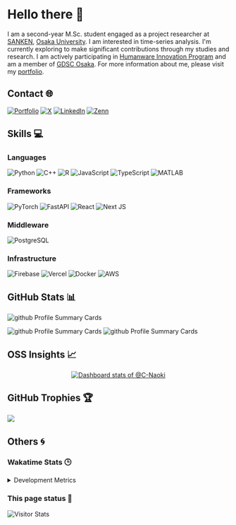 # Hello there 👋
I am a second-year M.Sc. student engaged as a project researcher at <a href="https://www.sanken.osaka-u.ac.jp/en/" target="_blank">SANKEN</a>, <a href="https://www.sanken.osaka-u.ac.jp/en/" target="_blank">Osaka University</a>. I am interested in time-series analysis. I'm currently exploring to make significant contributions through my studies and research. I am actively participating in <a href="https://www.humanware.osaka-u.ac.jp/en/" target="_blank">Humanware Innovation Program</a> and am a member of <a href="https://gdsc-osaka.jp/" target="_blank">GDSC Osaka</a>. For more information about me, please visit my <a href="https://c-naoki.vercel.app/" target="_blank">portfolio</a>.

## Contact 🌐
[![Portfolio](https://img.shields.io/badge/Portfolio-027B58?logo=CentOS)](https://c-naoki.vercel.app/)
[![X](https://img.shields.io/badge/X-black?logo=X)](https://X.com/C__Naoki)
[![LinkedIn](https://img.shields.io/badge/LinkedIn-%230A66C2.svg?logo=LinkedIn&logoColor=white)](https://www.linkedin.com/in/naoki-chihara-0a35a827a/)
[![Zenn](https://img.shields.io/badge/Zenn-3ea8ff.svg?logo=Zenn&logoColor=white)](https://zenn.dev/naoki0103)

## Skills 💻
### Languages
![Python](https://img.shields.io/badge/Python-3776AB?style=for-the-badge&logo=python&logoColor=white)
![C++](https://img.shields.io/badge/C++-00599C?style=for-the-badge&logo=c%2B%2B&logoColor=white)
![R](https://img.shields.io/badge/R-276DC3?style=for-the-badge&logo=r&logoColor=white)
![JavaScript](https://img.shields.io/badge/JavaScript-F7DF1E?style=for-the-badge&logo=javascript&logoColor=black)
![TypeScript](https://img.shields.io/badge/TypeScript-3178C6?style=for-the-badge&logo=typescript&logoColor=white)
![MATLAB](https://img.shields.io/badge/MATLAB-e16737?style=for-the-badge&logo=matlab&logoColor=white)

### Frameworks
![PyTorch](https://img.shields.io/badge/PyTorch-%23EE4C2C.svg?style=for-the-badge&logo=PyTorch&logoColor=white)
![FastAPI](https://img.shields.io/badge/FastAPI-005571?style=for-the-badge&logo=fastapi)
![React](https://img.shields.io/badge/React-20232A?style=for-the-badge&logo=react&logoColor=61DAFB)
![Next JS](https://img.shields.io/badge/Next.js-000000?style=for-the-badge&logo=next.js&logoColor=white)

### Middleware
![PostgreSQL](https://img.shields.io/badge/PostgreSQL-316192?style=for-the-badge&logo=postgresql&logoColor=white)

### Infrastructure
![Firebase](https://img.shields.io/badge/Firebase-FFCA28?style=for-the-badge&logo=firebase&logoColor=black)
![Vercel](https://img.shields.io/badge/Vercel-000000?style=for-the-badge&logo=vercel&logoColor=white)
![Docker](https://img.shields.io/badge/Docker-2496ED?style=for-the-badge&logo=docker&logoColor=white)
![AWS](https://img.shields.io/badge/AWS-232F3E?style=for-the-badge&logo=amazonaws&logoColor=white)


## GitHub Stats 📊
<span>
  <img alt="github Profile Summary Cards" height="270" src="https://github-readme-streak-stats.herokuapp.com/?user=C-Naoki&theme=onedark" />
</span>
<p>
  <span>
    <img alt="github Profile Summary Cards" height="197.5" src="https://github-readme-stats.vercel.app/api/top-langs/?username=C-Naoki&hide=jupyter%20notebook&theme=onedark" />
  </span>
  <span>
    <img alt="github Profile Summary Cards" height="197.5" src="https://github-readme-stats.vercel.app/api?username=C-Naoki&count_private=true&show_icons=true&theme=onedark" />
  </span>
</p>

## OSS Insights 📈

<!-- Copy-paste in your Readme.md file -->

<a href="https://next.ossinsight.io/widgets/official/compose-user-dashboard-stats?user_id=74347818" target="_blank" style="display: block" align="center">
  <picture>
    <source media="(prefers-color-scheme: dark)" srcset="https://next.ossinsight.io/widgets/official/compose-user-dashboard-stats/thumbnail.png?user_id=74347818&image_size=auto&color_scheme=dark" width="685" height="auto">
    <img alt="Dashboard stats of @C-Naoki" src="https://next.ossinsight.io/widgets/official/compose-user-dashboard-stats/thumbnail.png?user_id=74347818&image_size=auto&color_scheme=light" width="685" height="auto">
  </picture>
</a>

<!-- Made with [OSS Insight](https://ossinsight.io/) -->

<!-- Copy-paste in your Readme.md file -->

<!-- <a href="https://next.ossinsight.io/widgets/official/compose-currently-working-on?activity_type=pull_requests&user_id=74347818" target="_blank" style="display: block" align="center">
  <picture>
    <source media="(prefers-color-scheme: dark)" srcset="https://next.ossinsight.io/widgets/official/compose-currently-working-on/thumbnail.png?activity_type=pull_requests&user_id=74347818&image_size=auto&color_scheme=dark" width="497.5" height="auto">
    <img alt="@C-Naoki's Recent Work - Last 28 days" src="https://next.ossinsight.io/widgets/official/compose-currently-working-on/thumbnail.png?activity_type=pull_requests&user_id=74347818&image_size=auto&color_scheme=light" width="497.5" height="auto">
  </picture>
</a> -->

<!-- Made with [OSS Insight](https://ossinsight.io/) -->

## GitHub Trophies 🏆
![](https://github-trophies.vercel.app/?username=C-Naoki&theme=onedark)

## Others 🌀

### Wakatime Stats 🕒
<details>
    <summary>Development Metrics</summary>

<!--START_SECTION:waka-->
![Code Time](http://img.shields.io/badge/Code%20Time-1%20hr%2044%20mins-blue)

**🐱 My GitHub Data** 

> 📦 183.4 kB Used in GitHub's Storage 
 > 
> 🏆 736 Contributions in the Year 2024
 > 
> 🚫 Not Opted to Hire
 > 
> 📜 22 Public Repositories 
 > 
> 🔑 11 Private Repositories 
 > 
**I'm a Night 🦉** 

```text
🌞 Morning                225 commits         ████░░░░░░░░░░░░░░░░░░░░░   16.79 % 
🌆 Daytime                421 commits         ████████░░░░░░░░░░░░░░░░░   31.42 % 
🌃 Evening                477 commits         █████████░░░░░░░░░░░░░░░░   35.60 % 
🌙 Night                  217 commits         ████░░░░░░░░░░░░░░░░░░░░░   16.19 % 
```
📅 **I'm Most Productive on Sunday** 

```text
Monday                   172 commits         ███░░░░░░░░░░░░░░░░░░░░░░   12.84 % 
Tuesday                  193 commits         ████░░░░░░░░░░░░░░░░░░░░░   14.40 % 
Wednesday                187 commits         ███░░░░░░░░░░░░░░░░░░░░░░   13.96 % 
Thursday                 191 commits         ████░░░░░░░░░░░░░░░░░░░░░   14.25 % 
Friday                   187 commits         ███░░░░░░░░░░░░░░░░░░░░░░   13.96 % 
Saturday                 188 commits         ████░░░░░░░░░░░░░░░░░░░░░   14.03 % 
Sunday                   222 commits         ████░░░░░░░░░░░░░░░░░░░░░   16.57 % 
```


📊 **This Week I Spent My Time On** 

```text
🕑︎ Time Zone: Asia/Tokyo

💬 Programming Languages: 
No Activity Tracked This Week

🔥 Editors: 
No Activity Tracked This Week

🐱‍💻 Projects: 
No Activity Tracked This Week

💻 Operating System: 
No Activity Tracked This Week
```

**I Mostly Code in Python** 

```text
Python                   12 repos            ██████████░░░░░░░░░░░░░░░   41.38 % 
Jupyter Notebook         9 repos             ████████░░░░░░░░░░░░░░░░░   31.03 % 
Shell                    2 repos             ██░░░░░░░░░░░░░░░░░░░░░░░   06.90 % 
TypeScript               2 repos             ██░░░░░░░░░░░░░░░░░░░░░░░   06.90 % 
Go                       1 repo              █░░░░░░░░░░░░░░░░░░░░░░░░   03.45 % 
```



**Timeline**

![Lines of Code chart](https://raw.githubusercontent.com/C-Naoki/C-Naoki/main/assets/bar_graph.png)


 Last Updated on 03/10/2024 12:41:51 UTC
<!--END_SECTION:waka-->

</details>

### This page status 🚶

<div align="left">
    <img alt="Visitor Stats"
        src="https://widgetbite.com/stats/c-naoki"/>
</div>
